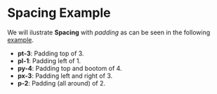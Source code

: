 
# Spacing Example

We will ilustrate **Spacing** with *padding* as can be seen in the following  <a href="archives/Class Htmls/ex1.html" target = "_blank">example</a>.

 - **pt-3**: Padding top of 3.
 - **pl-1**: Padding left of 1.
 - **py-4**: Padding top and bootom of 4.
 - **px-3**: Padding left and right of 3.
 - **p-2**: Padding (all around) of 2.